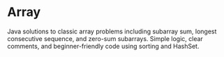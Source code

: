 # Array
Java solutions to classic array problems including subarray sum, longest consecutive sequence, and zero-sum subarrays. Simple logic, clear comments, and beginner-friendly code using sorting and HashSet.
